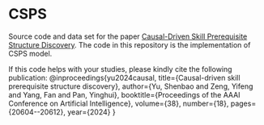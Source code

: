 # CSPS
Source code and data set for the paper [Causal-Driven Skill Prerequisite Structure Discovery](https://ojs.aaai.org/index.php/AAAI/article/view/30046). The code in this repository is the implementation of CSPS model. 

If this code helps with your studies, please kindly cite the following publication:
@inproceedings{yu2024causal,
  title={Causal-driven skill prerequisite structure discovery},
  author={Yu, Shenbao and Zeng, Yifeng and Yang, Fan and Pan, Yinghui},
  booktitle={Proceedings of the AAAI Conference on Artificial Intelligence},
  volume={38},
  number={18},
  pages={20604--20612},
  year={2024}
}
